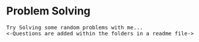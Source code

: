 # Problem Solving
<pre>
Try Solving some random problems with me...
<-Questions are added within the folders in a readme file->
</pre>
